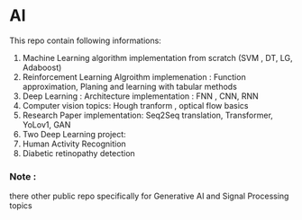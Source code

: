 # AI
This repo contain following informations:
1. Machine Learning algorithm implementation from scratch (SVM , DT, LG, Adaboost)
2. Reinforcement Learning Algroithm implemenation : Function approximation, Planing and learning with tabular methods
3. Deep Learning : Architecture implementation : FNN , CNN, RNN
4. Computer vision topics: Hough tranform , optical flow basics
5. Research Paper implementation: Seq2Seq translation, Transformer, YoLov1, GAN
6. Two Deep Learning project:
  1.  Human Activity Recognition
  2.  Diabetic retinopathy detection

### Note : 
there other public repo specifically for Generative AI and Signal Processing topics 
